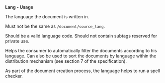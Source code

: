 **Lang - Usage**

The language the document is written in.

Must not be the same as `/document/source_lang`.

Should be a valid language code.
Should not contain subtags reserved for private use.

Helps the consumer to automatically filter the documents according to his language.
Can also be used to sort the documents by language within the distribution mechanism (see section 7 of the specification).

As part of the document creation process, the language helps to run a spell checker.
